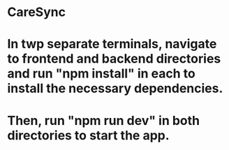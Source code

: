 # CareSync
# In twp separate terminals, navigate to frontend and backend directories and run "npm install" in each to install the necessary dependencies. 
# Then, run "npm run dev" in both directories to start the app.